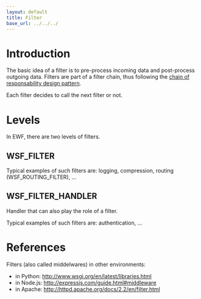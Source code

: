 ```yaml
---
layout: default
title: Filter
base_url: ../../../
---
```

# Introduction

The basic idea of a filter is to pre-process incoming data and post-process outgoing data.
Filters are part of a filter chain, thus following the [chain of responsability design pattern](http://en.wikipedia.org/wiki/Chain-of-responsibility_pattern).

Each filter decides to call the next filter or not.

# Levels

In EWF, there are two levels of filters.

## WSF_FILTER

Typical examples of such filters are: logging, compression, routing (WSF_ROUTING_FILTER), ...

## WSF_FILTER_HANDLER

Handler that can also play the role of a filter.

Typical examples of such filters are: authentication, ...

# References

Filters (also called middelwares) in other environments:
* in Python: http://www.wsgi.org/en/latest/libraries.html
* in Node.js: http://expressjs.com/guide.html#middleware
* in Apache: http://httpd.apache.org/docs/2.2/en/filter.html